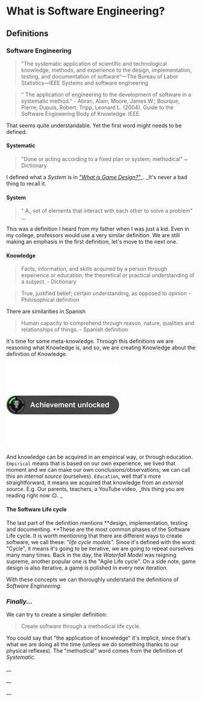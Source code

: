 # What is Software Engineering?

## Definitions

### Software Engineering

> &#x20;"The systematic application of scientific and technological knowledge, methods, and experience to the design, implementation, testing, and documentation of software"—The Bureau of Labor Statistics—IEEE Systems and software engineering

> " The application of engineering to the development of software in a systematic method." -  Abran, Alain; Moore, James W.; Bourque, Pierre; Dupuis, Robert; Tripp, Leonard L. (2004). Guide to the Software Engineering Body of Knowledge. IEEE.



That seems quite understandable. Yet the first word might needs to be defined.

#### Systematic

> &#x20;"Done or acting according to a fixed plan or system; methodical" \~ Dictionary

I defined what a _System_ is in [_"What is Game Design?"_](what-is-game-design.md#system)_. _It's never a bad thing to recall it.

#### System

> " A_ set of elements that interact with each other to solve a problem" ._

This was a definition I heard from my father when I was just a kid. Even in my college, professors would use a very similar definition. We are still making an  emphasis in the first definition, let's move to the next one.

#### Knowledge

> &#x20;Facts, information, and skills acquired by a person through experience or education; the theoretical or practical understanding of a subject. - Dictionary

> &#x20;True, justified belief; certain understanding, as opposed to opinion - Philosophical definition

There are similarities in Spanish

> &#x20;Human capacity to comprehend through reason, nature, qualities and relationships of things. - Spanish definition

It's time for some meta-knowledge. Through this definitions we are reasoning what Knowledge is, and so, we are creating Knowledge about the definition of Knowledge.&#x20;

![Hey 😉, I heard you like Knowledge.](<../.gitbook/assets/image (1).png>)

And knowledge can be acquired in an empirical way, or through education. `Empirical` means that is based on our own experience, we lived that moment and we can make our own conclusions/observations; we can call this an _internal source_ (ourselves). `Education`, well that's more straightforward, it means we acquired that knowledge from an _external source_. E.g. Our parents, teachers, a YouTube video, _this thing you are reading right now 😉.  _

#### The Software Life cycle

The last part of the definition mentions **design, implementation, testing and documenting. **These are the most common phases of the Software Life cycle. It is worth mentioning that there are different ways to create software, we call these: "_life cycle models"._  Since it's defined with the word: "Cycle", it means it's going to be iterative, we are going to repeat ourselves many many times. Back in the day, the _Waterfall Model_ was reigning supreme, another popular one is the "Agile Life cycle". On a side note, game design is also iterative, a game is polished in every new iteration.

With these concepts we can thoroughly understand the definitions of _Software Engineering._

### _Finally..._

We can try to create a simpler definition:

> Create software through a methodical life cycle.

You could say that "the application of knowledge" it's implicit, since that's what we are doing all the time (unless we do something thanks to our physical reflexes). The "methodical" word comes from the definition of _Systematic_.



__

__

__



